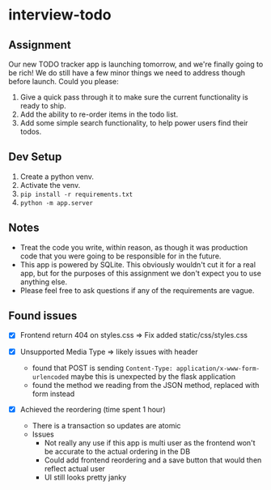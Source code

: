 # interview-todo

## Assignment

Our new TODO tracker app is launching tomorrow, and we're finally going to be rich! We do still have a few minor things we need to address though before launch. Could you please:

1. Give a quick pass through it to make sure the current functionality is ready to ship.
1. Add the ability to re-order items in the todo list.
1. Add some simple search functionality, to help power users find their todos.

## Dev Setup

1. Create a python venv.
1. Activate the venv.
1. `pip install -r requirements.txt`
1. `python -m app.server`

## Notes

- Treat the code you write, within reason, as though it was production code that you were going to be responsible for in the future.
- This app is powered by SQLite. This obviously wouldn't cut it for a real app, but for the purposes of this assignment we don't expect you to use anything else.
- Please feel free to ask questions if any of the requirements are vague.

## Found issues

- [x] Frontend return 404 on styles.css => Fix added static/css/styles.css

- [x] Unsupported Media Type => likely issues with header

  - found that POST is sending `Content-Type: application/x-www-form-urlencoded` maybe this is unexpected by the flask application
  - found the method we reading from the JSON method, replaced with form instead

- [x] Achieved the reordering (time spent 1 hour)
  - There is a transaction so updates are atomic
  - Issues
    - Not really any use if this app is multi user as the frontend won't be accurate to the actual ordering in the DB
    - Could add frontend reordering and a save button that would then reflect actual user
    - UI still looks pretty janky
